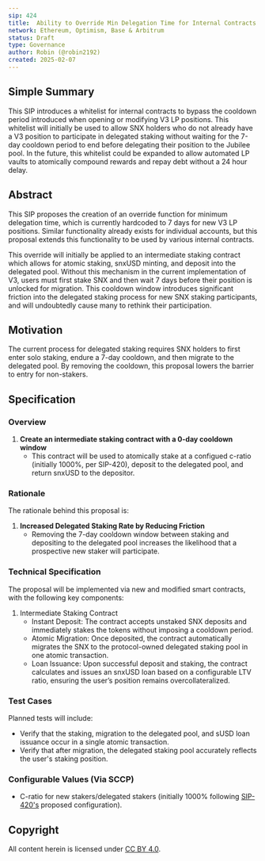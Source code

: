 ```yaml
---
sip: 424
title:  Ability to Override Min Delegation Time for Internal Contracts
network: Ethereum, Optimism, Base & Arbitrum
status: Draft
type: Governance
author: Robin (@robin2192)
created: 2025-02-07
---
```


<!--You can leave these HTML comments in your merged SIP and delete the visible duplicate text guides, they will not appear and may be helpful to refer to if you edit it again. This is the suggested template for new SIPs. Note that an SIP number will be assigned by an editor. When opening a pull request to submit your SIP, please use an abbreviated title in the filename, `sip-draft_title_abbrev.md`. The title should be 44 characters or less.-->

## Simple Summary

<!--"If you can't explain it simply, you don't understand it well enough." Simply describe the outcome the proposed change intends to achieve. This should be non-technical and accessible to a casual community member.-->

This SIP introduces a whitelist for internal contracts to bypass the cooldown period introduced when opening or modifying V3 LP positions. This whitelist will initially be used to allow SNX holders who do not already have a V3 position to participate in delegated staking without waiting for the 7-day cooldown period to end before delegating their position to the Jubilee pool. In the future, this whitelist could be expanded to allow automated LP vaults to atomically compound rewards and repay debt without a 24 hour delay.

## Abstract

<!--A short (~200 word) description of the proposed change, the abstract should clearly describe the proposed change. This is what *will* be done if the SIP is implemented, not *why* it should be done or *how* it will be done.-->

This SIP proposes the creation of an override function for minimum delegation time, which is currently hardcoded to 7 days for new V3 LP positions. Similar functionality already exists for individual accounts, but this proposal extends this functionality to be used by various internal contracts.

This override will initially be applied to an intermediate staking contract which allows for atomic staking, snxUSD minting, and deposit into the delegated pool. Without this mechanism in the current implementation of V3, users must first stake SNX and then wait 7 days before their position is unlocked for migration. This cooldown window introduces significant friction into the delegated staking process for new SNX staking participants, and will undoubtedly cause many to rethink their participation. 

## Motivation

<!--This is the problem statement. This is the *why* of the SIP. It should clearly explain *why* the current state of the protocol is inadequate.-->

The current process for delegated staking requires SNX holders to first enter solo staking, endure a 7-day cooldown, and then migrate to the delegated pool. By removing the cooldown, this proposal lowers the barrier to entry for non-stakers.

## Specification

<!--There are five sections in the Specification:
1. Overview
2. Rationale
3. Technical Specification
4. Test Cases
5. Configurable Values (Via SCCP)
-->

### Overview

<!--This is a high level overview of how the SIP will solve the problem.-->

1. **Create an intermediate staking contract with a 0-day cooldown window**  
   - This contract will be used to atomically stake at a configued c-ratio (initially 1000%, per SIP-420), deposit to the delegated pool, and return snxUSD to the depositor.

### Rationale

<!--This is where you explain the reasoning behind how you propose to solve the problem.-->

The rationale behind this proposal is:  
1. **Increased Delegated Staking Rate by Reducing Friction**  
   - Removing the 7-day cooldown window between staking and depositing to the delegated pool increases the likelihood that a prospective new staker will participate.

### Technical Specification

<!--The technical specification should outline the public API of the changes proposed.-->

The proposal will be implemented via new and modified smart contracts, with the following key components:

1. Intermediate Staking Contract
   - Instant Deposit: The contract accepts unstaked SNX deposits and immediately stakes the tokens without imposing a cooldown period.
   - Atomic Migration: Once deposited, the contract automatically migrates the SNX to the protocol-owned delegated staking pool in one atomic transaction.
   - Loan Issuance: Upon successful deposit and staking, the contract calculates and issues an snxUSD loan based on a configurable LTV ratio, ensuring the user’s position remains overcollateralized.

### Test Cases

<!--Test cases for an implementation are mandatory for SIPs but can be included with the implementation.-->

Planned tests will include:  
- Verify that the staking, migration to the delegated pool, and sUSD loan issuance occur in a single atomic transaction.
- Verify that after migration, the delegated staking pool accurately reflects the user's staking position.

### Configurable Values (Via SCCP)

<!--Please list all values configurable via SCCP under this implementation.-->

- C-ratio for new stakers/delegated stakers (initially 1000% following [SIP-420's](https://sips.synthetix.io/sips/sip-420/) proposed configuration).  

## Copyright

All content herein is licensed under [CC BY 4.0](https://creativecommons.org/licenses/by/4.0/).
